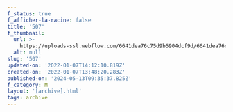 ```yaml
---
f_status: true
f_afficher-la-racine: false
title: '507'
f_thumbnail:
  url: >-
    https://uploads-ssl.webflow.com/6641dea76c75d9b6904dcf9d/6641dea76c75d9b6904dd376_507.jpg
  alt: null
slug: '507'
updated-on: '2022-01-07T14:12:10.819Z'
created-on: '2022-01-07T13:48:20.283Z'
published-on: '2024-05-13T09:35:37.825Z'
f_category: M
layout: '[archive].html'
tags: archive
---
```



